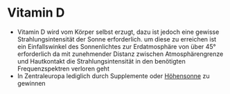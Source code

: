 # Vitamin D
- Vitamin D wird vom Körper selbst erzugt, dazu ist jedoch eine gewisse Strahlungsintensität der Sonne erforderlich. um diese zu erreichen ist ein Einfallswinkel des Sonnenlichtes zur Erdatmosphäre von über 45° erforderlich da mit zunehmender Distanz zwischen Atmosphärengrenze und Hautkontakt die Strahlungsintensität in den benötigten Frequenzspektren verloren geht
- In Zentraleuropa lediglich durch Supplemente oder [Höhensonne](../../Glossar/Nützliche_Gerätschaften/Höhensonne.md) zu gewinnen